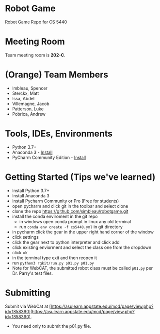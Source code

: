 # Robot Game
Robot Game Repo for CS 5440

# Meeting Room
Team meeting room is **202-C**.

# (Orange) Team Members
 - Imbleau, Spencer
 - Sterckx, Matt
 - Issa, Abdel
 - Villemagne, Jacob
 - Patterson, Luke
 - Pobrica, Andrew

# Tools, IDEs, Environments
 - Python 3.7+
 - Anaconda 3 - [Install](https://docs.anaconda.com/anaconda/install/)
 - PyCharm Community Edition - [Install](https://www.jetbrains.com/pycharm/download/)

# Getting Started (Tips we've learned)
 - Install Python 3.7+
 - Install Anaconda 3
 - Install Pycharm Community or Pro (Free for students)
 - open pycharm and click git in the toolbar and select clone
 - clone the repo https://github.com/simbleau/robotgame.git
 - install the conda enviroment in the git repo
   - in windows open conda prompt in linux any old terminal
   - run `conda env create -f cs5440.yml` in git directory
 - in pycharm click the gear in the upper right hand corner of the window 
 - click settings
 - click the gear next to python interpreter and click add
 - click existing enviorment and select the class one from the dropdown
 - click ok
 - in the terminal type exit and then reopen it
 - run `python3 rgkit/run.py p01.py p01.py`
 - Note for WebCAT, the submitted robot class must be called `p01.py` per Dr. Parry's test files.

# Submitting
Submit via WebCat at [https://asulearn.appstate.edu/mod/page/view.php?id=1858390](https://asulearn.appstate.edu/mod/page/view.php?id=1858390).
- You need only to submit the p01.py file.
